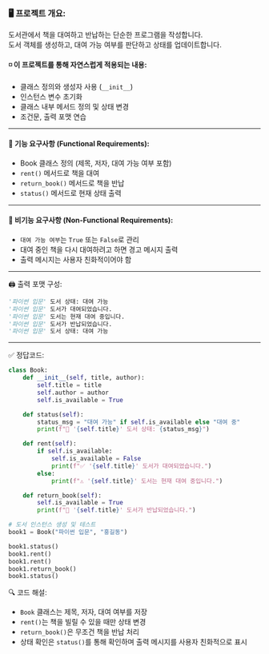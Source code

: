 ### 🖥️ 프로젝트 개요:
도서관에서 책을 대여하고 반납하는 단순한 프로그램을 작성합니다.  
도서 객체를 생성하고, 대여 가능 여부를 판단하고 상태를 업데이트합니다.

#### ◽ 이 프로젝트를 통해 자연스럽게 적용되는 내용:

- 클래스 정의와 생성자 사용 (`__init__`)
- 인스턴스 변수 초기화
- 클래스 내부 메서드 정의 및 상태 변경
- 조건문, 출력 포맷 연습

---
#### 📄 기능 요구사항 (Functional Requirements):

- Book 클래스 정의 (제목, 저자, 대여 가능 여부 포함)
- `rent()` 메서드로 책을 대여
- `return_book()` 메서드로 책을 반납
- `status()` 메서드로 현재 상태 출력

---
#### 📄 비기능 요구사항 (Non-Functional Requirements):

- `대여 가능 여부`는 `True` 또는 `False`로 관리
- 대여 중인 책을 다시 대여하려고 하면 경고 메시지 출력
- 출력 메시지는 사용자 친화적이어야 함

---
🖨️ 출력 포맷 구성:
```python
'파이썬 입문' 도서 상태: 대여 가능
'파이썬 입문' 도서가 대여되었습니다.
'파이썬 입문' 도서는 현재 대여 중입니다.
'파이썬 입문' 도서가 반납되었습니다.
'파이썬 입문' 도서 상태: 대여 가능
```

---
✅ 정답코드:
```python
class Book:
    def __init__(self, title, author):
        self.title = title
        self.author = author
        self.is_available = True

    def status(self):
        status_msg = "대여 가능" if self.is_available else "대여 중"
        print(f"📘 '{self.title}' 도서 상태: {status_msg}")

    def rent(self):
        if self.is_available:
            self.is_available = False
            print(f"✅ '{self.title}' 도서가 대여되었습니다.")
        else:
            print(f"⚠️ '{self.title}' 도서는 현재 대여 중입니다.")

    def return_book(self):
        self.is_available = True
        print(f"🔁 '{self.title}' 도서가 반납되었습니다.")

# 도서 인스턴스 생성 및 테스트
book1 = Book("파이썬 입문", "홍길동")

book1.status()
book1.rent()
book1.rent()
book1.return_book()
book1.status()
```

🔍 코드 해설:
- `Book` 클래스는 제목, 저자, 대여 여부를 저장
- `rent()`는 책을 빌릴 수 있을 때만 상태 변경
- `return_book()`은 무조건 책을 반납 처리
- 상태 확인은 `status()`를 통해 확인하며 출력 메시지를 사용자 친화적으로 표시